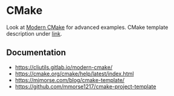 # CMake

Look at [Modern CMake](https://cliutils.gitlab.io/modern-cmake/) for advanced examples. 
CMake template description under [link](https://mjmorse.com/blog/cmake-template/).

## Documentation

- https://cliutils.gitlab.io/modern-cmake/
- https://cmake.org/cmake/help/latest/index.html
- https://mjmorse.com/blog/cmake-template/ 
- https://github.com/mmorse1217/cmake-project-template 